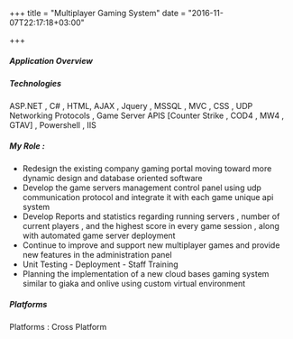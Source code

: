+++
title = "Multiplayer Gaming System"
date = "2016-11-07T22:17:18+03:00"

+++
##### Application Overview

##### Technologies

ASP.NET , C# , HTML, AJAX , Jquery , MSSQL , MVC , CSS , UDP Networking Protocols , Game Server APIS [Counter Strike , COD4 , MW4 , GTAV] , Powershell , IIS

##### My Role :

* Redesign the existing company gaming portal moving toward more dynamic design and database oriented software
* Develop the game servers management control panel using udp communication protocol and integrate it with each game unique api system
* Develop Reports and statistics regarding running servers , number of current players , and the highest score in every game session , along with automated game server deployment
* Continue to improve and support new multiplayer games and provide new features in the administration panel
* Unit Testing - Deployment - Staff Training
* Planning the implementation of a new cloud bases gaming system similar to giaka and onlive using custom virtual environment

##### Platforms
Platforms : Cross Platform
